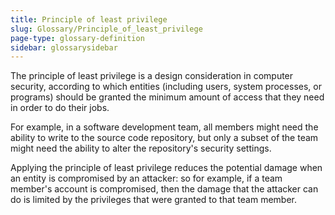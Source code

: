 ```yaml
---
title: Principle of least privilege
slug: Glossary/Principle_of_least_privilege
page-type: glossary-definition
sidebar: glossarysidebar
---
```


The principle of least privilege is a design consideration in computer security, according to which entities (including users, system processes, or programs) should be granted the minimum amount of access that they need in order to do their jobs.

For example, in a software development team, all members might need the ability to write to the source code repository, but only a subset of the team might need the ability to alter the repository's security settings.

Applying the principle of least privilege reduces the potential damage when an entity is compromised by an attacker: so for example, if a team member's account is compromised, then the damage that the attacker can do is limited by the privileges that were granted to that team member.
